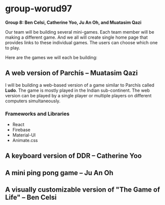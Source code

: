 # group-worud97

**Group 8: Ben Celsi, Catherine Yoo, Ju An Oh, and Muatasim Qazi**

Our team will be building several mini-games.
Each team member will be making a different game. And we all will create single home page that provides links to these individual games. The users can choose which one to play. 

Here are the games we will each be building:

## A web version of Parchís – Muatasim Qazi
I will be building a web-based version of a game similar to Parchís called **Ludo**. The game is mostly played in the Indian sub-continent. The web version can be played by a single player or multiple players on different computers simultaneously.

### Frameworks and Libraries
* React
* Firebase
* Material-UI
* Animate.css


## A keyboard version of DDR – Catherine Yoo
## A mini ping pong game – Ju An Oh
## A visually customizable version of "The Game of Life" – Ben Celsi
